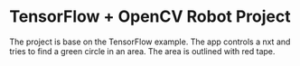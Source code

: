 # TensorFlow + OpenCV Robot Project
The project is base on the TensorFlow example.
The app controls a nxt and tries to find a green circle in an area.
The area is outlined with red tape.
